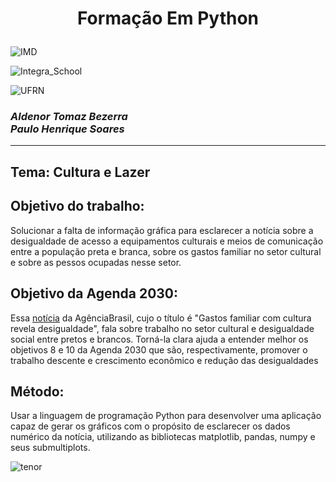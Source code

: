 <h1><p  align="center"><b>Formação Em Python</b></p></h1>

![IMD](https://user-images.githubusercontent.com/66085641/85236510-f3173d00-b3f4-11ea-8a2a-eb43f503f68d.jpg)

![Integra_School](https://user-images.githubusercontent.com/66085641/85236675-5e154380-b3f6-11ea-9b93-442793296196.jpg)

![UFRN](https://user-images.githubusercontent.com/66085641/85236836-ddefdd80-b3f7-11ea-8363-36477364110e.jpg)

<h3 align="left"><i><b>Aldenor Tomaz Bezerra</b></i><br/><i><b>Paulo Henrique Soares</b></i></h3>
<hr/>
<h2>Tema: Cultura e Lazer</h2>
<h2>Objetivo do trabalho:</h2>
<p>Solucionar a falta de informação gráfica para esclarecer a notícia sobre a desigualdade  de acesso a equipamentos culturais e meios de comunicação entre a população preta e branca, sobre os gastos familiar no setor cultural e sobre as pessos ocupadas nesse setor.</p>
<h2>Objetivo da Agenda 2030:</h2>
<p>Essa <a href= "https://agenciabrasil.ebc.com.br/geral/noticia/2019-12/gasto-familiar-com-cultura-revela-desigualdade-diz-pesquisa">  notícia</a> da AgênciaBrasil, cujo o título é "Gastos familiar com cultura revela desigualdade", fala sobre trabalho no setor cultural e desigualdade social entre pretos e brancos. Torná-la clara ajuda a entender melhor os objetivos 8 e 10 da Agenda 2030 que são, respectivamente, promover o trabalho descente e crescimento econômico e redução das desigualdades</p>
<h2>Método:</h2>
<p>Usar a linguagem de programação Python para desenvolver uma aplicação capaz de gerar os gráficos  com o propósito  de esclarecer os dados numérico da notícia, utilizando as bibliotecas matplotlib, pandas, numpy e seus submultiplots.</p>

![tenor](https://user-images.githubusercontent.com/66085641/85237437-49887980-b3fd-11ea-8e40-f3eb337a6cd3.gif)

